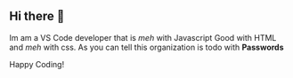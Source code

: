 ## Hi there 👋


Im am a VS Code developer that is _meh_ with Javascript Good with HTML and _meh_ with css. As you can tell this organization is todo with **Passwords** 


Happy Coding!
